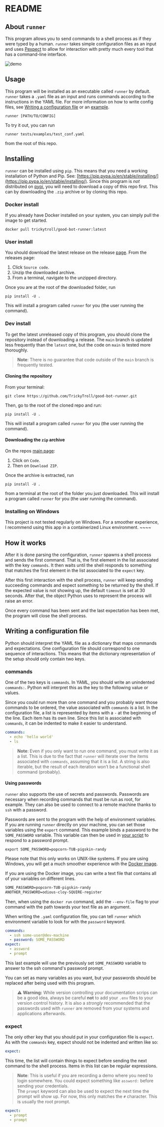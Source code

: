 # README

## About `runner`

This program allows you to send commands to a shell process as if they were typed by a human. `runner` takes simple configuration files as an input and uses [Pexpect](https://pexpect.readthedocs.io/en/stable/) to allow for interaction with pretty much every tool that has a command-line interface.

![demo](./samples/img/demo.gif)

## Usage

This program will be installed as an executable called `runner` by default. `runner` takes a `.yaml` file as an input and runs commands according to the instructions in the YAML file. For more information on how to write config files, see [Writing a configuration file](#writing-a-configuration-file) or an [example](https://github.com/TrickyTroll/good-bot-runner/blob/main/tests/examples/test_conf.yaml).

```shell
runner [PATH/TO/CONFIG]
```

To try it out, you can run

```shell
runner tests/examples/test_conf.yaml
```

from the root of this repo.

## Installing

`runner` can be installed using `pip`. This means that you need a working installation of Python and Pip. See: [https://pip.pypa.io/en/stable/installing/](https://pip.pypa.io/en/stable/installing/).
Since this program is _not_ distributed on [pypi](https://pypi.org), you will need to download a copy of this repo first. This can by downloading the `.zip` archive or by cloning this repo.

### Docker install

If you already have Docker installed on your system, you can simply pull the image to
get started.

```shell
docker pull trickytroll/good-bot-runner:latest
```

### User install

You should download the latest release on the release [page](https://github.com/TrickyTroll/good-bot-runner/releases/tag/v1.0). From the releases page:

1. Click `Source code`.
2. Unzip the downloaded archive.
3. From a terminal, navigate to the unzipped directory.

Once you are at the root of the downloaded folder, run

```shell
pip install -U .
```

This will install a program called `runner` for you (the user running the command).

### Dev install

To get the latest unreleased copy of this program, you should clone the repository instead of downloading a release. The `main` branch is updated less frequently than the `latest` one, but the code on `main` is tested more thoroughly.

> **Note**: There is no guarantee that code outside of the `main` branch is frequently tested.

#### Cloning the repository

From your terminal:

```shell
git clone https://github.com/TrickyTroll/good-bot-runner.git
```

Then, go to the root of the cloned repo and run:

```shell
pip install -U .
```

This will install a program called `runner` for you (the user running the command).

#### Downloading the `zip` archive

On the repos [main page](https://github.com/TrickyTroll/good-bot-runner):

1. Click on `Code`.
2. Then on `Download ZIP`.

Once the archive is extracted, run

```shell
pip install -U .
```

from a terminal at the root of the folder you just downloaded. This will install a program called `runner` for you (the user running the command).

### Installing on Windows

This project is not tested regularly on Windows. For a smoother experience, I recommend using this app in a containerized Linux environment. ~~~~

## How it works

After it is done parsing the configuration, `runner` spawns a shell process and sends the first command. That is, the first element in the list associated with the key `commands`. It then waits until the shell responds to something that matches the first element in the list associated to the `expect` key.

After this first interaction with the shell process, `runner` will keep sending succeeding commands and expect something to be returned by the shell. If the expected value is not showing up, the default `timeout` is set at 30 seconds. After that, the object Python uses to represent the process will raise an error.

Once every command has been sent and the last expectation has been met, the program will close the shell process.

## Writing a configuration file

Python should interpret the YAML file as a dictionary that maps commands and expectations. One configuration file should correspond to one sequence of interactions. This means that the dictionary representation of the setup should only contain two keys.

### commands

One of the two keys is `commands`. In YAML, you should write an unindented `commands:`. Python will interpret this as the key to the following value or values.

Since you could run more than one command and you probably want those commands to be ordered, the value associated with `commands` is a list. In the configuration file, a list is represented by items with a `-` at the beginning of the line. Each item has its own line. Since this list is associated with `commands`, it can be indented to make it easier to understand.

```yaml
commands:
  - echo 'hello world'
  - ls
```

> **Note**: Even if you only want to run one command, you must write it as a list. This is due to the fact that `runner` will iterate over the items associated with `commands`, assuming that it is a list. A string is also iterable, but the result of each iteration won’t be a functional shell command (probably).

#### Using passwords

`runner` also supports the use of secrets and passwords. Passwords are necessary when recording
commands that must be run as root, for example. They can also be used to connect to a remote
machine thanks to `ssh` with a password.

Passwords are sent to the program with the help of environment variables. If you are running `runner`
directly on your machine, you can set those variables using the `export` command. This example
binds a password to the `SOME_PASSWORD` variable. This variable can then be used in
[your script](samples/with_passwords/passwords.yaml) to respond to a password prompt.

```shell
export SOME_PASSWORD=popcorn-TUB-pigskin-randy
```

Please note that this only works on UNIX-like systems. If you are using Windows, you will
get a much smoother experience with the [Docker image](https://hub.docker.com/r/trickytroll/good-bot-runner/tags?page=1&ordering=last_updated).

If you are using the Docker image, you can write a text file that contains all of your
variables on different lines.

```txt
SOME_PASSWORD=popcorn-TUB-pigskin-randy
ANOTHER_PASSWORD=odious-cloy-SQUIRE-register
```

Then, when using the `docker run` command, add the `--env-file` flag to your command with
the path towards your text file as an argument.

When writing the `.yaml` configuration file, you can tell `runner` which environment
variable to look for with the `password` keyword.

```yaml
commands:
  - ssh some-user@dev-machine
  - password: SOME_PASSWORD
expect:
  - assword
  - prompt
```

This last example will use the previously set `SOME_PASSWORD` variable to answer to the
ssh command's password prompt.

You can set as many variables as you want, but your passwords should be replaced after
being used with this program.

> ⚠️ **Warning:** While version controlling your documentation scrips can be a good idea, always
> be careful **not** to add your `.env` files to your version control history. It is also a
> _strongly_ recommended that the passwords used with `runner` are removed from your systems and
> applications afterwards.

### expect

The only other key that you should put in your configuration file is `expect`. As with the `commands` key, expect should not be indented and written like so:

```yaml
expect:
```

This time, the list will contain things to expect before sending the next command to the shell process. Items in this list can be regular expressions.

> **Note**: This is useful if you are recording a demo where you need to login somewhere. You could expect something like `assword:` before sending your credentials.  
> The `prompt` keyword can also be used to expect the next time the prompt will show up. For now, this only matches the `#` character. This is usually the root prompt.

```yaml
expect:
  - prompt
  - prompt
```
